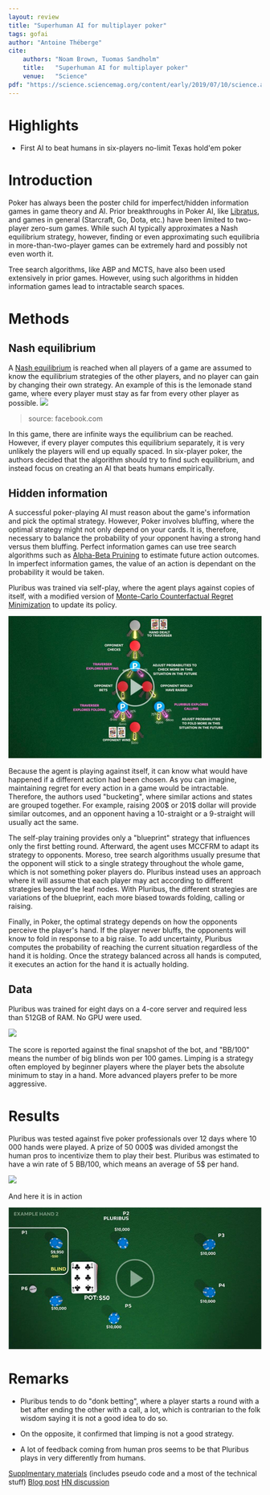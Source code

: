 ```yaml
---
layout: review
title: "Superhuman AI for multiplayer poker"
tags: gofai
author: "Antoine Théberge"
cite:
    authors: "Noam Brown, Tuomas Sandholm"
    title:   "Superhuman AI for multiplayer poker"
    venue:   "Science"
pdf: "https://science.sciencemag.org/content/early/2019/07/10/science.aay2400"
---
```



# Highlights
- First AI to beat humans in six-players no-limit Texas hold'em poker

# Introduction

Poker has always been the poster child for imperfect/hidden information games in game theory and AI. Prior breakthroughs in Poker AI, like [Libratus](https://science.sciencemag.org/content/359/6374/418), and games in general (Starcraft, Go, Dota, etc.) have been limited to two-player zero-sum games. While such AI typically approximates a Nash equilibrium strategy, however, finding or even approximating such equilibria in more-than-two-player games can be extremely hard and possibly not even worth it. 

Tree search algorithms, like ABP and MCTS, have also been used extensively in prior games. However, using such algorithms in hidden information games lead to intractable search spaces.

# Methods

## Nash equilibrium

A [Nash equilibrium](https://en.wikipedia.org/wiki/Nash_equilibrium) is reached when all players of a game are assumed to know the equilibrium strategies of the other players, and no player can gain by changing their own strategy. An example of this is the lemonade stand game, where every player must stay as far from every other player as possible.
![](https://scontent.fyhu1-1.fna.fbcdn.net/v/t39.2365-6/67125564_680986665659447_1357790886280298496_n.gif?_nc_cat=103&_nc_oc=AQmje7JZHa4PZzM2z3k5YltkGUOxApzeFPMkw0Fp0QicfvLrzaLgcyg-1xMlX5XYUx4&_nc_ht=scontent.fyhu1-1.fna&oh=187da90f735c77a8b3e624bb7a211efd&oe=5DE92A5D)
> source: facebook.com

In this game, there are infinite ways the equilibrium can be reached. However, if every player computes this equilibrium separately, it is very unlikely the players will end up equally spaced. In six-player poker, the authors decided that the algorithm should try to find such equilibrium, and instead focus on creating an AI that beats humans empirically.

## Hidden information

A successful poker-playing AI must reason about the game's information and pick the optimal strategy. However, Poker involves bluffing, where the optimal strategy might not only depend on your cards. It is, therefore, necessary to balance the probability of your opponent having a strong hand versus them bluffing. Perfect information games can use tree search algorithms such as [Alpha-Beta Pruining](https://en.wikipedia.org/wiki/Alpha%E2%80%93beta_pruning) to estimate future action outcomes. In imperfect information games, the value of an action is dependant on the probability it would be taken. 

Pluribus was trained via self-play, where the agent plays against copies of itself, with a modified version of [Monte-Carlo Counterfactual Regret Minimization](https://papers.nips.cc/paper/4569-efficient-monte-carlo-counterfactual-regret-minimization-in-games-with-many-player-actions.pdf) to update its policy. 

[![](/article/images/pluribus/thumbnail.jpeg)](https://www.facebook.com/FacebookAI/videos/459177014638910/)

Because the agent is playing against itself, it can know what would have happened if a different action had been chosen. As you can imagine, maintaining regret for every action in a game would be intractable. Therefore, the authors used "bucketing", where similar actions and states are grouped together. For example, raising 200$ or 201$ dollar will provide similar outcomes, and an opponent having a 10-straight or a 9-straight will usually act the same.

The self-play training provides only a "blueprint" strategy that influences only the first betting round. Afterward, the agent uses MCCFRM to adapt its strategy to opponents. Moreso, tree search algorithms usually presume that the opponent will stick to a single strategy throughout the whole game, which is not something poker players do. Pluribus instead uses an approach where it will assume that each player may act according to different strategies beyond the leaf nodes. With Pluribus, the different strategies are variations of the blueprint, each more biased towards folding, calling or raising.

Finally, in Poker, the optimal strategy depends on how the opponents perceive the player's hand. If the player never bluffs, the opponents will know to fold in response to a big raise. To add uncertainty, Pluribus computes the probability of reaching the current situation regardless of the hand it is holding. Once the strategy balanced across all hands is computed, it executes an action for the hand it is actually holding.

## Data

Pluribus was trained for eight days on a 4-core server and required less than 512GB of RAM. No GPU were used. 

![](https://scontent.fyhu1-1.fna.fbcdn.net/v/t39.2365-6/67064888_389656325232510_2098761968490905600_n.gif?_nc_cat=102&_nc_oc=AQkGZRPHZJnG3Rb_zLEaFbmzzANhl8BoL4w69hjqk80FALB7xdDRP5s_wk0Kr-CgVxc&_nc_ht=scontent.fyhu1-1.fna&oh=09f8e261126a376ebc7bf1dbad63bb1b&oe=5DA6F83A)

The score is reported against the final snapshot of the bot, and "BB/100" means the number of big blinds won per 100 games. Limping is a strategy often employed by beginner players where the player bets the absolute minimum to stay in a hand. More advanced players prefer to be more aggressive.

# Results

Pluribus was tested against five poker professionals over 12 days where 10 000 hands were played. A prize of 50 000$ was divided amongst the human pros to incentivize them to play their best. Pluribus was estimated to have a win rate of 5 BB/100, which means an average of 5$ per hand. 

![](https://scontent.fyhu1-1.fna.fbcdn.net/v/t39.2365-6/67271157_2381364728803152_1411046105633783808_n.gif?_nc_cat=108&_nc_oc=AQkwmbRhLvih96_6zPLvU0MmxlBDcgQxiOGFXfxmdH8auVeTmlyqS93kzZN6aV-GoYo&_nc_ht=scontent.fyhu1-1.fna&oh=9a72ad5d926103dc0f0859f770cb420e&oe=5DA6A805)

And here it is in action

[![](/article/images/pluribus/thumbnail2.jpeg)](https://www.facebook.com/FacebookAI/videos/2087259478050682/)


# Remarks

- Pluribus tends to do "donk betting", where a player starts a round with a bet after ending the other with a call, a lot, which is contrarian to the folk wisdom saying it is not a good idea to do so.

- On the opposite, it confirmed that limping is not a good strategy.

- A lot of feedback coming from human pros seems to be that Pluribus plays in very differently from humans.

[Supplmentary materials](https://science.sciencemag.org/content/sci/suppl/2019/07/10/science.aay2400.DC1/aay2400-Brown-SM.pdf) (includes pseudo code and a most of the technical stuff)
[Blog post](https://ai.facebook.com/blog/pluribus-first-ai-to-beat-pros-in-6-player-poker/)
[HN discussion](https://news.ycombinator.com/item?id=20414905)
